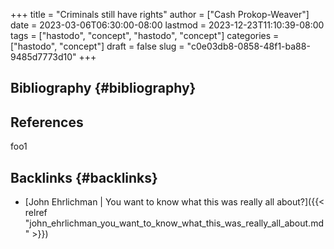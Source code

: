 +++
title = "Criminals still have rights"
author = ["Cash Prokop-Weaver"]
date = 2023-03-06T06:30:00-08:00
lastmod = 2023-12-23T11:10:39-08:00
tags = ["hastodo", "concept", "hastodo", "concept"]
categories = ["hastodo", "concept"]
draft = false
slug = "c0e03db8-0858-48f1-ba88-9485d7773d10"
+++

## Bibliography {#bibliography}

## References

<style>.csl-entry{text-indent: -1.5em; margin-left: 1.5em;}</style><div class="csl-bib-body">
</div>

foo1


## Backlinks {#backlinks}

-   [John Ehrlichman | You want to know what this was really all about?]({{< relref "john_ehrlichman_you_want_to_know_what_this_was_really_all_about.md" >}})
